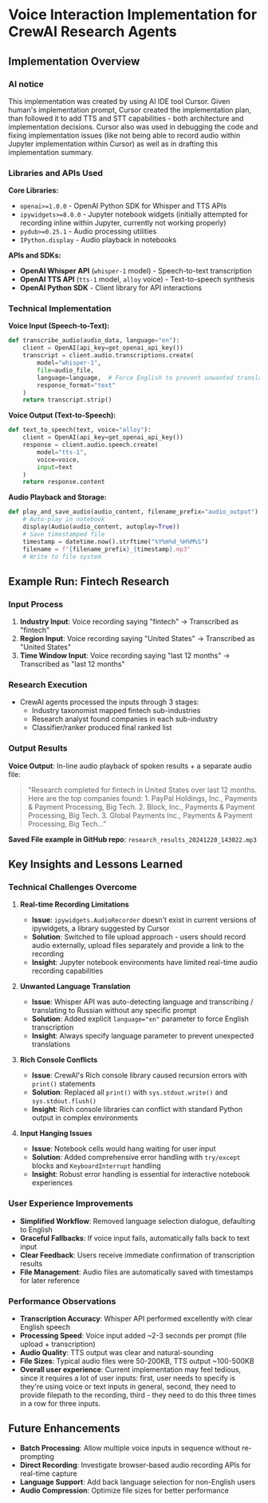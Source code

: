# Voice Interaction Implementation for CrewAI Research Agents

## Implementation Overview

### AI notice
This implementation was created by using AI IDE tool Cursor. Given human's implementation prompt, Cursor created the implementation plan, than followed it to add TTS and STT capabilities - both architecture and implementation decisions. Cursor also was used in debugging the code and fixing implementation issues (like not being able to record audio within Jupyter implementation within Cursor) as well as in drafting this implementation summary.

### Libraries and APIs Used

**Core Libraries:**
- `openai>=1.0.0` - OpenAI Python SDK for Whisper and TTS APIs
- `ipywidgets>=8.0.0` - Jupyter notebook widgets (initially attempted for recording inline within Jupyter, currently not working properly)
- `pydub>=0.25.1` - Audio processing utilities
- `IPython.display` - Audio playback in notebooks

**APIs and SDKs:**
- **OpenAI Whisper API** (`whisper-1` model) - Speech-to-text transcription
- **OpenAI TTS API** (`tts-1` model, `alloy` voice) - Text-to-speech synthesis
- **OpenAI Python SDK** - Client library for API interactions

### Technical Implementation

**Voice Input (Speech-to-Text):**
```python
def transcribe_audio(audio_data, language="en"):
    client = OpenAI(api_key=get_openai_api_key())
    transcript = client.audio.transcriptions.create(
        model="whisper-1",
        file=audio_file,
        language=language,  # Force English to prevent unwanted translations
        response_format="text"
    )
    return transcript.strip()
```

**Voice Output (Text-to-Speech):**
```python
def text_to_speech(text, voice="alloy"):
    client = OpenAI(api_key=get_openai_api_key())
    response = client.audio.speech.create(
        model="tts-1",
        voice=voice,
        input=text
    )
    return response.content
```

**Audio Playback and Storage:**
```python
def play_and_save_audio(audio_content, filename_prefix="audio_output"):
    # Auto-play in notebook
    display(Audio(audio_content, autoplay=True))
    # Save timestamped file
    timestamp = datetime.now().strftime("%Y%m%d_%H%M%S")
    filename = f"{filename_prefix}_{timestamp}.mp3"
    # Write to file system
```

## Example Run: Fintech Research

### Input Process
1. **Industry Input**: Voice recording saying "fintech" → Transcribed as "fintech"
2. **Region Input**: Voice recording saying "United States" → Transcribed as "United States"  
3. **Time Window Input**: Voice recording saying "last 12 months" → Transcribed as "last 12 months"

### Research Execution
- CrewAI agents processed the inputs through 3 stages:
  - Industry taxonomist mapped fintech sub-industries
  - Research analyst found companies in each sub-industry
  - Classifier/ranker produced final ranked list

### Output Results
**Voice Output**: In-line audio playback of spoken results + a separate audio file:
> "Research completed for fintech in United States over last 12 months. Here are the top companies found: 1. PayPal Holdings, Inc., Payments & Payment Processing, Big Tech. 2. Block, Inc., Payments & Payment Processing, Big Tech. 3. Global Payments Inc., Payments & Payment Processing, Big Tech..."

**Saved File example in GitHub repo**: `research_results_20241220_143022.mp3`

## Key Insights and Lessons Learned

### Technical Challenges Overcome

1. **Real-time Recording Limitations**
   - **Issue**: `ipywidgets.AudioRecorder` doesn't exist in current versions of ipywidgets, a library suggested by Cursor
   - **Solution**: Switched to file upload approach - users should record audio externally, upload files separately and provide a link to the recording
   - **Insight**: Jupyter notebook environments have limited real-time audio recording capabilities

2. **Unwanted Language Translation**
   - **Issue**: Whisper API was auto-detecting language and transcribing / translating to Russian without any specific prompt
   - **Solution**: Added explicit `language="en"` parameter to force English transcription
   - **Insight**: Always specify language parameter to prevent unexpected translations

3. **Rich Console Conflicts**
   - **Issue**: CrewAI's Rich console library caused recursion errors with `print()` statements
   - **Solution**: Replaced all `print()` with `sys.stdout.write()` and `sys.stdout.flush()`
   - **Insight**: Rich console libraries can conflict with standard Python output in complex environments

4. **Input Hanging Issues**
   - **Issue**: Notebook cells would hang waiting for user input
   - **Solution**: Added comprehensive error handling with `try/except` blocks and `KeyboardInterrupt` handling
   - **Insight**: Robust error handling is essential for interactive notebook experiences

### User Experience Improvements

- **Simplified Workflow**: Removed language selection dialogue, defaulting to English
- **Graceful Fallbacks**: If voice input fails, automatically falls back to text input
- **Clear Feedback**: Users receive immediate confirmation of transcription results
- **File Management**: Audio files are automatically saved with timestamps for later reference

### Performance Observations

- **Transcription Accuracy**: Whisper API performed excellently with clear English speech
- **Processing Speed**: Voice input added ~2-3 seconds per prompt (file upload + transcription)
- **Audio Quality**: TTS output was clear and natural-sounding
- **File Sizes**: Typical audio files were 50-200KB, TTS output ~100-500KB
- **Overall user experience**: Current implementation may feel tedious, since it requires a lot of user inputs: first, user needs to specify is they're using voice or text inputs in general, second, they need to provide filepath to the recording, third - they need to do this three times in a row for three inputs.

## Future Enhancements

- **Batch Processing**: Allow multiple voice inputs in sequence without re-prompting
- **Direct Recording**: Investigate browser-based audio recording APIs for real-time capture
- **Language Support**: Add back language selection for non-English users
- **Audio Compression**: Optimize file sizes for better performance

